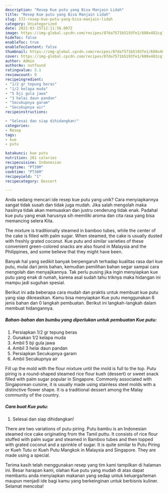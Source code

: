 ```yaml
---
description: "Resep Kue putu yang Bisa Manjain Lidah"
title: "Resep Kue putu yang Bisa Manjain Lidah"
slug: 572-resep-kue-putu-yang-bisa-manjain-lidah
category: Uncategorized
date: 2022-03-15T12:11:58.097Z
image: https://img-global.cpcdn.com/recipes/07da7571b5193fe1/680x482cq70/kue-putu-foto-resep-utama.jpg
hideToc: false
enableToc: true
enableTocContent: false
thumbnail: https://img-global.cpcdn.com/recipes/07da7571b5193fe1/680x482cq70/kue-putu-foto-resep-utama.jpg
cover: https://img-global.cpcdn.com/recipes/07da7571b5193fe1/680x482cq70/kue-putu-foto-resep-utama.jpg
author: Admin
authorAv: notfound
ratingvalue: 3.1
reviewcount: 9
recipeingredient:
- "1/2 gr tepung beras"
- "1/2 kelapa muda"
- "5 bji gula jawa"
- "3 helai daun pandan"
- "Secukupnya garam"
- "Secukupnya air"
recipeinstructions:

- "Selesai dan siap dihidangkan!"
categories:
- Resep
tags:
- kue
- putu

katakunci: kue putu 
nutrition: 261 calories
recipecuisine: Indonesian
preptime: "PT39M"
cooktime: "PT36M"
recipeyield: "1"
recipecategory: Dessert

---
```





Anda sedang mencari ide resep kue putu yang unik? Cara menyiapkannya sangat tidak susah dan tidak juga mudah. Jika salah mengolah maka hasilnya tidak akan memuaskan dan justru cenderung tidak enak. Padahal kue putu yang enak harusnya sih memiliki aroma dan cita rasa yang bisa memancing selera Kita.





The mixture is traditionally steamed in bamboo tubes, while the center of the cake is filled with palm sugar. When steamed, the cake is usually dusted with freshly grated coconut. Kue putu and similar varieties of these convenient green-colored snacks are also found in Malaysia and the Philippines, and some believe that they might have been.

Banyak hal yang sedikit banyak berpengaruh terhadap kualitas rasa dari kue putu, mulai dari jenis bahan, kemudian pemilihan bahan segar sampai cara mengolah dan menyajikannya. Tak perlu pusing jika ingin menyiapkan kue putu yang enak di rumah, karena asal sudah tahu triknya maka hidangan ini mampu jadi suguhan spesial.






Berikut ini ada beberapa cara mudah dan praktis untuk membuat kue putu yang siap dikreasikan. Kamu bisa menyiapkan Kue putu menggunakan 6 jenis bahan dan 0 langkah pembuatan. Berikut ini langkah-langkah dalam membuat hidangannya.

<!--inarticleads1-->

##### Bahan-bahan dan bumbu yang diperlukan untuk pembuatan Kue putu:

1. Persiapkan 1/2 gr tepung beras
1. Gunakan 1/2 kelapa muda
1. Ambil 5 bji gula jawa
1. Ambil 3 helai daun pandan
1. Persiapkan Secukupnya garam
1. Ambil Secukupnya air


Fill up the mold with the flour mixture until the mold is full to the top. Putu piring is a round-shaped steamed rice flour kueh (dessert) or sweet snack filled with palm sugar popular in Singapore. Commonly associated with Singaporean cuisine, it is usually made using stainless steel molds with a distinctive flower shape. It is a traditional dessert among the Malay community of the country. 

<!--inarticleads2-->

##### Cara buat Kue putu:


1. Selesai dan siap dihidangkan!

There are two variations of putu piring. Putu bambu is an Indonesian steamed rice cake originating from the Tamil puttu. It consists of rice flour stuffed with palm sugar and steamed in Bamboo tubes and then topped with grated coconut and a sprinkle of sugar. It is quite similar to Putu Piring or Kueh Tutu or Kueh Putu Mangkok in Malaysia and Singapore. They are made using a special. 

Terima kasih telah menggunakan resep yang tim kami tampilkan di halaman ini. Besar harapan kami, olahan Kue putu yang mudah di atas dapat membantu anda menyiapkan makanan yang sedap untuk keluarga/teman maupun menjadi ide bagi kamu yang berkeinginan untuk berbisnis kuliner. Selamat mencoba!
